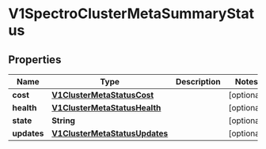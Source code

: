 # V1SpectroClusterMetaSummaryStatus

## Properties
Name | Type | Description | Notes
------------ | ------------- | ------------- | -------------
**cost** | [**V1ClusterMetaStatusCost**](V1ClusterMetaStatusCost.md) |  |  [optional]
**health** | [**V1ClusterMetaStatusHealth**](V1ClusterMetaStatusHealth.md) |  |  [optional]
**state** | **String** |  |  [optional]
**updates** | [**V1ClusterMetaStatusUpdates**](V1ClusterMetaStatusUpdates.md) |  |  [optional]
